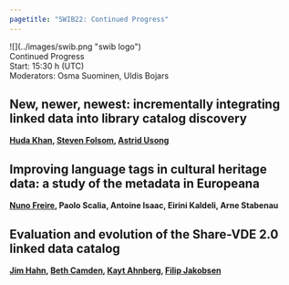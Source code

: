```yaml
---
pagetitle: "SWIB22: Continued Progress"
---
```



<div id="top">
<div class="column left">![](../images/swib.png "swib logo")</div>
<div class="column middle">Continued Progress</div>
<div class="column right"> Start: 15:30 h (UTC)</div>
</div>

<div id="prog">
<div>Moderators: Osma Suominen, Uldis Bojars</div>

    



## New, newer, newest: incrementally integrating linked data into library catalog discovery

<b><u>Huda Khan</u>, <u>Steven Folsom</u>, <u>Astrid Usong</u></b>



## Improving language tags in cultural heritage data: a study of the metadata in Europeana

<b><u>Nuno Freire</u>, Paolo Scalia, Antoine Isaac, Eirini Kaldeli, Arne Stabenau</b>



## Evaluation and evolution of the Share-VDE 2.0 linked data catalog

<b><u>Jim Hahn</u>, <u>Beth Camden</u>, <u>Kayt Ahnberg</u>, <u>Filip Jakobsen</u></b>



</div>


<script src="../scripts/simplyCountdown.min.js"></script>
<script>
    simplyCountdown('.simply-countdown', {
            year: 2022, // required
            month: 11, // required
            day: 29, // required
            hours: 15, // Default is 0 [0-23] integer
            minutes: 30, // Default is 0 [0-59] integer
            seconds: 0, // Default is 0 [0-59] integer
            words: { //words displayed into the countdown
                days: { singular: 'day', plural: 'days' },
                hours: { singular: 'hour', plural: 'hours' },
                minutes: { singular: 'minute', plural: 'minutes' },
                seconds: { singular: 'second', plural: 'seconds' }
            },
            plural: true, //use plurals
            inline: true, //set to true to get an inline basic countdown like : 24 days, 4 hours, 2 minutes, 5 seconds
            inlineClass: 'simply-countdown-inline', //inline css span class in case of inline = true
            // in case of inline set to false
            enableUtc: false, //Use UTC or not - default : false
            onEnd: function() { return; }, //Callback on countdown end, put your own function here
            refresh: 1000, // default refresh every 1s
            sectionClass: 'simply-section', //section css class
            amountClass: 'simply-amount', // amount css class
            wordClass: 'simply-word', // word css class
            zeroPad: false,
            countUp: false
    });
</script>

